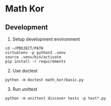 # Math Kor

## Development

1. Setup development environment

```
cd ~/PROJECT/PATH
virtualenv -p python3 .venv
source .venv/bin/activate
pip install -r requirements
```

2. Use doctest
```
python -m doctest math_kor/basic.py
```

3. Run unittest
```
python -m unittest discover tests -p test*.py
```
